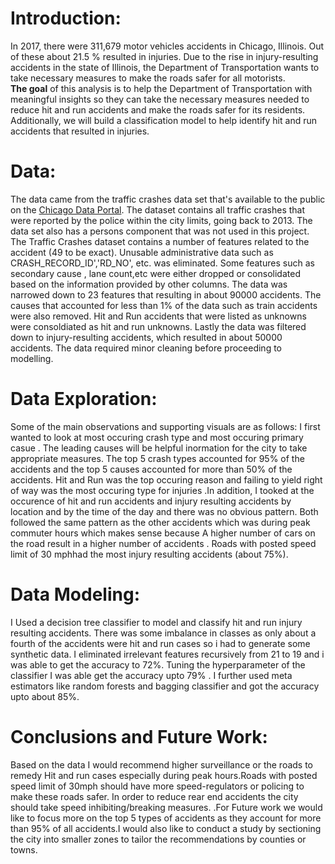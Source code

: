 # Introduction:
In 2017, there were 311,679 motor vehicles accidents in Chicago, Illinois. Out of these about 21.5 % resulted in injuries. Due to the rise in injury-resulting accidents in the state of Illinois, the Department of Transportation wants to take necessary measures to make the roads safer for all motorists. 
<br/> **The goal** of this analysis is to help the Department of Transportation with meaningful insights so they can take the necessary measures needed to reduce hit and run accidents and make the roads safer for its residents. Additionally, we will build a classification model to help identify hit and run accidents that resulted in injuries.

# Data:
The data came from the traffic crashes data set that's available to the public on the [Chicago Data Portal](https://data.cityofchicago.org/). The dataset contains all traffic crashes that were reported by the police within the city limits, going back to 2013. The data set also has a persons component that was not used in this project. The Traffic Crashes dataset contains a number of features related to the accident (49 to be exact). Unusable administrative data such as CRASH_RECORD_ID','RD_NO', etc. was eliminated. Some features such as secondary cause , lane count,etc were either dropped or consolidated based on the information provided by other columns. The data was narrowed down to 23 features that resulting in about 90000 accidents. The causes that accounted for less than 1% of the data such as train accidents were also removed. Hit and Run accidents that were listed as unknowns were consoldiated as hit and run unknowns. Lastly the data was filtered down to injury-resulting accidents, which resulted in about 50000 accidents. The data required minor cleaning before proceeding to modelling.

# Data Exploration:
Some of the main observations and supporting visuals are as follows: 
I first wanted to look at most occuring crash type and most occuring primary casue . The leading causes will be helpful inormation for the city to take appropriate  measures. The top 5 crash types accounted for 95% of the accidents and the top 5 causes accounted for more than 50% of the accidents. Hit and Run was the top occuring reason and failing to yield right of way was the most occuring type for injuries .In addition, I tooked at the occurence of hit and run accidents and injury resulting accidents by location and by the time of the day and there was no obvious pattern. Both followed the same pattern as the other accidents which was during peak commuter hours which makes sense because A higher number of cars on the road result in a higher number of accidents . Roads with posted speed limit of 30 mphhad the most injury resulting accidents (about 75%).

# Data Modeling:
I Used a decision tree classifier to model and classify hit and run injury resulting accidents. There was some imbalance in classes as only about a fourth of the accidents were hit and run cases so i had to generate some synthetic data. I eliminated irrelevant features recursively from 21 to 19 and i was able to get the accuracy to 72%. Tuning the hyperparameter of the classifier I was able get the accuracy upto 79% . I further used meta estimators like random forests and bagging classifier and got the accuracy upto about 85%. 

# Conclusions and Future Work:
Based on the data I would recommend higher surveillance or the roads to remedy Hit and run cases especially during peak hours.Roads with posted speed limit of 30mph should have more speed-regulators or policing to make these roads safer. In order to reduce rear end accidents the city should take speed inhibiting/breaking measures. .For Future work we would like to focus more on the top 5 types of accidents as they account for more than 95% of all accidents.I would also like to conduct a study by sectioning the city into smaller zones to tailor the recommendations by counties or towns.
